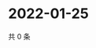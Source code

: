 # 2022-01-25

共 0 条

<!-- BEGIN WEIBO -->
<!-- 最后更新时间 Tue Jan 25 2022 00:01:28 GMT+0800 (China Standard Time) -->

<!-- END WEIBO -->
